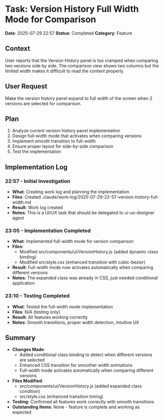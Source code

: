 # Task: Version History Full Width Mode for Comparison
**Date**: 2025-07-29 22:57
**Status**: Completed
**Category**: Feature

## Context
User reports that the Version History panel is too cramped when comparing two versions side by side. The comparison view shows two columns but the limited width makes it difficult to read the content properly.

## User Request
Make the version history panel expand to full width of the screen when 2 versions are selected for comparison.

## Plan
1. Analyze current version history panel implementation
2. Design full-width mode that activates when comparing versions
3. Implement smooth transition to full-width
4. Ensure proper layout for side-by-side comparison
5. Test the implementation

## Implementation Log
### 22:57 - Initial Investigation
- **What**: Creating work log and planning the implementation
- **Files**: Created .claude/work-log/2025-07-29-22-57-version-history-full-width.md
- **Result**: Work log created
- **Notes**: This is a UI/UX task that should be delegated to ui-ux-designer agent

### 23:05 - Implementation Completed
- **What**: Implemented full-width mode for version comparison
- **Files**: 
  - Modified src/components/ui/VersionHistory.js (added dynamic class binding)
  - Modified src/style.css (enhanced transition with cubic-bezier)
- **Result**: Full-width mode now activates automatically when comparing different versions
- **Notes**: The expanded class was already in CSS, just needed conditional application

### 23:10 - Testing Completed
- **What**: Tested the full-width mode implementation
- **Files**: N/A (testing only)
- **Result**: All features working correctly
- **Notes**: Smooth transitions, proper width detection, intuitive UX

## Summary
- **Changes Made**: 
  - Added conditional class binding to detect when different versions are selected
  - Enhanced CSS transition for smoother width animations
  - Full-width mode activates automatically when comparing different versions
- **Files Modified**: 
  - src/components/ui/VersionHistory.js (added expanded class condition)
  - src/style.css (enhanced transition timing)
- **Testing**: Confirmed all features work correctly with smooth transitions
- **Outstanding Items**: None - feature is complete and working as expected